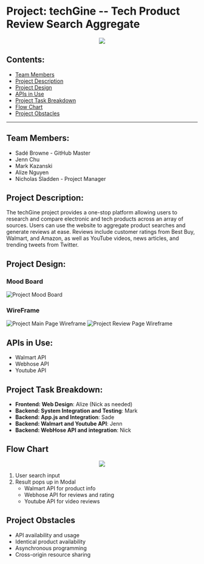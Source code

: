 # Project: **techGine** -- Tech Product Review Search Aggregate

<p align="center">
    <img src="assets/images/techGinelogo1.png">
</p>

## Contents:
* [Team Members](#team-members)
* [Project Description](#project-description)
* [Project Design](#project-design)
* [APIs in Use](#apis-in-use)
* [Project Task Breakdown](#project-task-breakdown)
* [Flow Chart](#flow-chart)
* [Project Obstacles](#project-obstacles)
___

## Team Members:
* Sadé Browne - GitHub Master
* Jenn Chu
* Mark Kazanski
* Alize Nguyen
* Nicholas Sladden - Project Manager

## Project Description:

The techGine project provides a one-stop platform allowing users to research and compare electronic and tech products across an array of sources. Users can use the website to aggregate product searches and generate reviews at ease. Reviews include customer ratings from Best Buy, Walmart, and Amazon, as well as YouTube videos, news articles, and trending tweets from Twitter.

## Project Design:

### Mood Board
![Project Mood Board](assets/images/Moodboard-ProjectOne-01.png)

### WireFrame
![Project Main Page Wireframe](assets/images/wireframe-02.png)
![Project Review Page Wireframe](assets/images/productpage-01.png)

## APIs in Use:
* Walmart API
* Webhose API
* Youtube API

## Project Task Breakdown:

* **Frontend: Web Design**: Alize (Nick as needed)
* **Backend: System Integration and Testing**: Mark
* **Backend: App.js and Integration**: Sade
* **Backend: Walmart and Youtube API**: Jenn
* **Backend: WebHose API and integration**: Nick

## Flow Chart

<p align="center">
    <img src="assets/images/techGine-Project-Flow-Chart.jpg">
</p>

1. User search input
2. Result pops up in Modal
    * Walmart API for product info
    * Webhose API for reviews and rating
    * Youtube API for video reviews

## Project Obstacles
* API availability and usage
* Identical product availability
* Asynchronous programming
* Cross-origin resource sharing